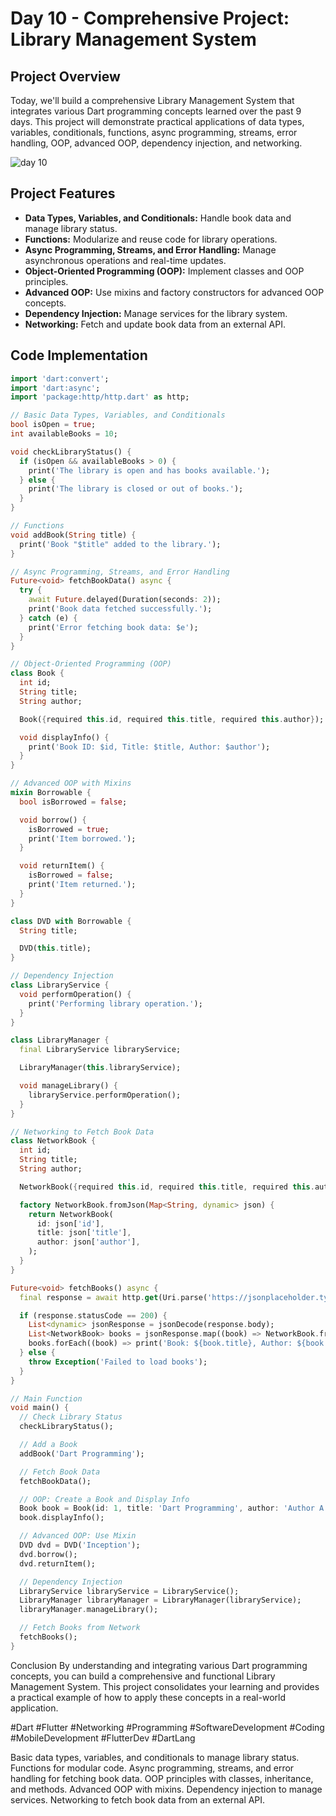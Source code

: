 # Day 10 - Comprehensive Project: Library Management System

## Project Overview
Today, we'll build a comprehensive Library Management System that integrates various Dart programming concepts learned over the past 9 days. This project will demonstrate practical applications of data types, variables, conditionals, functions, async programming, streams, error handling, OOP, advanced OOP, dependency injection, and networking.

![day 10](https://github.com/TashkeelPasha/30-Days-of-mastering-flutter-/assets/152206485/d8355469-674c-4ae3-a2c7-e06e4803f687)



## Project Features
- **Data Types, Variables, and Conditionals:** Handle book data and manage library status.
- **Functions:** Modularize and reuse code for library operations.
- **Async Programming, Streams, and Error Handling:** Manage asynchronous operations and real-time updates.
- **Object-Oriented Programming (OOP):** Implement classes and OOP principles.
- **Advanced OOP:** Use mixins and factory constructors for advanced OOP concepts.
- **Dependency Injection:** Manage services for the library system.
- **Networking:** Fetch and update book data from an external API.

## Code Implementation
```dart
import 'dart:convert';
import 'dart:async';
import 'package:http/http.dart' as http;

// Basic Data Types, Variables, and Conditionals
bool isOpen = true;
int availableBooks = 10;

void checkLibraryStatus() {
  if (isOpen && availableBooks > 0) {
    print('The library is open and has books available.');
  } else {
    print('The library is closed or out of books.');
  }
}

// Functions
void addBook(String title) {
  print('Book "$title" added to the library.');
}

// Async Programming, Streams, and Error Handling
Future<void> fetchBookData() async {
  try {
    await Future.delayed(Duration(seconds: 2));
    print('Book data fetched successfully.');
  } catch (e) {
    print('Error fetching book data: $e');
  }
}

// Object-Oriented Programming (OOP)
class Book {
  int id;
  String title;
  String author;

  Book({required this.id, required this.title, required this.author});

  void displayInfo() {
    print('Book ID: $id, Title: $title, Author: $author');
  }
}

// Advanced OOP with Mixins
mixin Borrowable {
  bool isBorrowed = false;

  void borrow() {
    isBorrowed = true;
    print('Item borrowed.');
  }

  void returnItem() {
    isBorrowed = false;
    print('Item returned.');
  }
}

class DVD with Borrowable {
  String title;

  DVD(this.title);
}

// Dependency Injection
class LibraryService {
  void performOperation() {
    print('Performing library operation.');
  }
}

class LibraryManager {
  final LibraryService libraryService;

  LibraryManager(this.libraryService);

  void manageLibrary() {
    libraryService.performOperation();
  }
}

// Networking to Fetch Book Data
class NetworkBook {
  int id;
  String title;
  String author;

  NetworkBook({required this.id, required this.title, required this.author});

  factory NetworkBook.fromJson(Map<String, dynamic> json) {
    return NetworkBook(
      id: json['id'],
      title: json['title'],
      author: json['author'],
    );
  }
}

Future<void> fetchBooks() async {
  final response = await http.get(Uri.parse('https://jsonplaceholder.typicode.com/posts'));

  if (response.statusCode == 200) {
    List<dynamic> jsonResponse = jsonDecode(response.body);
    List<NetworkBook> books = jsonResponse.map((book) => NetworkBook.fromJson(book)).toList();
    books.forEach((book) => print('Book: ${book.title}, Author: ${book.author}'));
  } else {
    throw Exception('Failed to load books');
  }
}

// Main Function
void main() {
  // Check Library Status
  checkLibraryStatus();

  // Add a Book
  addBook('Dart Programming');

  // Fetch Book Data
  fetchBookData();

  // OOP: Create a Book and Display Info
  Book book = Book(id: 1, title: 'Dart Programming', author: 'Author A');
  book.displayInfo();

  // Advanced OOP: Use Mixin
  DVD dvd = DVD('Inception');
  dvd.borrow();
  dvd.returnItem();

  // Dependency Injection
  LibraryService libraryService = LibraryService();
  LibraryManager libraryManager = LibraryManager(libraryService);
  libraryManager.manageLibrary();

  // Fetch Books from Network
  fetchBooks();
}
```
Conclusion
By understanding and integrating various Dart programming concepts, you can build a comprehensive and functional Library Management System. This project consolidates your learning and provides a practical example of how to apply these concepts in a real-world application.

#Dart #Flutter #Networking #Programming #SoftwareDevelopment #Coding #MobileDevelopment #FlutterDev #DartLang



Basic data types, variables, and conditionals to manage library status.
Functions for modular code.
Async programming, streams, and error handling for fetching book data.
OOP principles with classes, inheritance, and methods.
Advanced OOP with mixins.
Dependency injection to manage services.
Networking to fetch book data from an external API.
